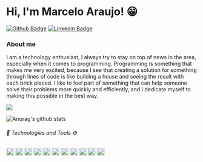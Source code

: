# Hi, I'm Marcelo Araujo! 😁

[![Github Badge](https://img.shields.io/badge/-Github-000?style=flat-square&logo=Github&logoColor=white&link=https://github.com/fagnerpsantos)](https://github.com/marceloedu2)
[![Linkedin Badge](https://img.shields.io/badge/-LinkedIn-blue?style=flat-square&logo=Linkedin&logoColor=white&link=https://www.linkedin.com/in/fagnerpsantos/)](https://www.linkedin.com/in/marcelo-eduardo-ara%C3%BAjo-3b361b179/)

### About me
I am a technology enthusiast, I always try to stay on top of news in the area, especially when it comes to programming. Programming is something that makes me very excited, because I see that creating a solution for something through lines of code is like building a house and seeing the result with each brick placed. I like to feel part of something that can help someone solve their problems more quickly and efficiently, and I dedicate myself to making this possible in the best way.
<div>
<img align="center" src="https://media.giphy.com/media/3oriO7A7bt1wsEP4cw/giphy.gif" />
</div>

![Anurag's github stats](https://github-readme-stats.vercel.app/api?username=anuraghazra&show_icons=true&theme=dracula)

<h6>🚀 Technologies and Tools ⚙</h6>
<div class="row">
  <img src="https://devicons.github.io/devicon/devicon.git/icons/javascript/javascript-original.svg" alt="javascript" width="20" height="20"/>
  <img src="https://devicons.github.io/devicon/devicon.git/icons/typescript/typescript-original.svg" alt="typescript" width="20" height="20"/>
  <img src="https://img.favpng.com/10/21/4/computer-icons-php-portable-network-graphics-logo-ico-png-favpng-TH6XUTkQGPTk0FTxuCQV2k2q7.jpg" alt="php" width="20" height="20"/>
  <img src="https://devicon.dev/devicon.git/icons/vuejs/vuejs-original.svg" alt="vuejs" width="20" height="20"/>
  <img src="https://encrypted-tbn0.gstatic.com/images?q=tbn%3AANd9GcRnnR0G3lcw3dQsv_qzl7K_8OCEKRF0CESm8A&usqp=CAU" alt="asp" width="20" height="20"/>
  <img src="https://devicons.github.io/devicon/devicon.git/icons/nodejs/nodejs-original.svg" alt="nodejs" width="20" height="20"/>
  <img src="https://devicons.github.io/devicon/devicon.git/icons/mysql/mysql-original.svg" alt="mysql" width="20" height="20"/>
  <img src="https://devicon.dev/devicon.git/icons/github/github-original.svg" alt="github" width="20" height="20"/>
  <img src="https://devicons.github.io/devicon/devicon.git/icons/mongodb/mongodb-original.svg" alt="mongodb" width="20" height="20"/>
  <img src="https://devicons.github.io/devicon/devicon.git/icons/git/git-original.svg" alt="git" width="20" height="20"/>
  <img src="https://cdn.svgporn.com/logos/visual-studio-code.svg" alt="vscode" width="20" height="20">
</div>
